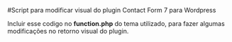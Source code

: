 #Script para modificar visual do plugin Contact Form 7 para Wordpress

Incluir esse codigo no **function.php** do tema utilizado, para fazer algumas modificações 
no retorno visual do plugin.
